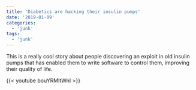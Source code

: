 ```yaml
---
title: 'Diabetics are hacking their insulin pumps'
date: '2019-01-09'
categories:
  - 'junk'
tags:
  - 'junk'
---
```


This is a really cool story about people discovering an exploit in old insulin pumps that has enabled them to write software to control them, improving their quality of life.

{{< youtube bouYRMItWnI >}}
